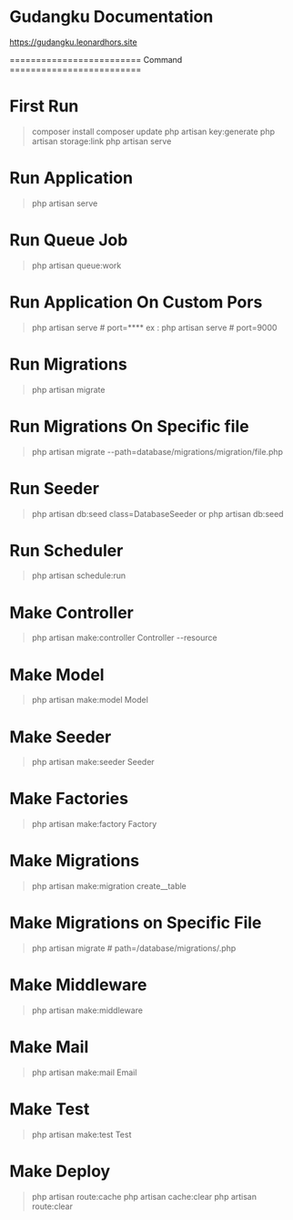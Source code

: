 # Gudangku Documentation
https://gudangku.leonardhors.site

========================= Command =========================
# First Run
> composer install
> composer update
> php artisan key:generate
> php artisan storage:link
> php artisan serve

# Run Application
> php artisan serve

# Run Queue Job
> php artisan queue:work

# Run Application On Custom Pors
> php artisan serve # port=****
ex : php artisan serve # port=9000

# Run Migrations
> php artisan migrate

# Run Migrations On Specific file
> php artisan migrate --path=database/migrations/migration/file.php

# Run Seeder
> php artisan db:seed class=DatabaseSeeder 
or
> php artisan db:seed

# Run Scheduler
> php artisan schedule:run

# Make Controller
> php artisan make:controller <NAMA-Controller>Controller --resource

# Make Model
> php artisan make:model <NAMA-Model>Model

# Make Seeder
> php artisan make:seeder <NAMA-TABEL>Seeder

# Make Factories
> php artisan make:factory <NAMA-TABEL>Factory

# Make Migrations
> php artisan make:migration create_<NAMA-TABEL>_table

# Make Migrations on Specific File
> php artisan migrate # path=/database/migrations/<NAMA-FILE>.php

# Make Middleware
> php artisan make:middleware <NAMA-MIDDLEWARE>

# Make Mail
> php artisan make:mail <NAMA-MAILER>Email

# Make Test 
> php artisan make:test <NAMA-TEST>Test

# Make Deploy
> php artisan route:cache
> php artisan cache:clear
> php artisan route:clear